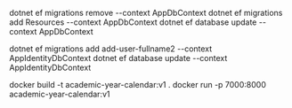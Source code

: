 dotnet ef migrations remove --context AppDbContext
dotnet ef migrations add Resources --context AppDbContext
dotnet ef database update --context AppDbContext

dotnet ef migrations add add-user-fullname2 --context AppIdentityDbContext
dotnet ef database update --context AppIdentityDbContext




docker build -t academic-year-calendar:v1 .
docker run -p 7000:8000 academic-year-calendar:v1